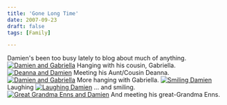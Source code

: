 ```yaml
---
title: 'Gone Long Time'
date: 2007-09-23
draft: false
tags: [Family]

---
```


Damien's been too busy lately to blog about much of anything. [![Damien and Gabriella](http://farm2.static.flickr.com/1221/1425669045_804424931f.jpg)](http://www.flickr.com/photos/lemon/1425669045/) Hanging with his cousin, Gabriella. [![Deanna and Damien](http://farm2.static.flickr.com/1092/1426470050_366da0ad70.jpg)](http://www.flickr.com/photos/lemon/1426470050/) Meeting his Aunt/Cousin Deanna. [![Damien and Gabriella](http://farm2.static.flickr.com/1047/1425578029_92a6da5186.jpg)](http://www.flickr.com/photos/lemon/1425578029/) More hanging with Gabriella. [![Smiling Damien](http://farm2.static.flickr.com/1369/1425569277_b0743c9259.jpg)](http://www.flickr.com/photos/lemon/1425569277/) Laughing [![Laughing Damien](http://farm2.static.flickr.com/1347/1426446176_7fdc9ea146.jpg)](http://www.flickr.com/photos/lemon/1426446176/) ... and smiling. [![Great Grandma Enns and Damien](http://farm2.static.flickr.com/1141/1426426596_930cb0ac89.jpg)](http://www.flickr.com/photos/lemon/1426426596/) And meeting his great-Grandma Enns.